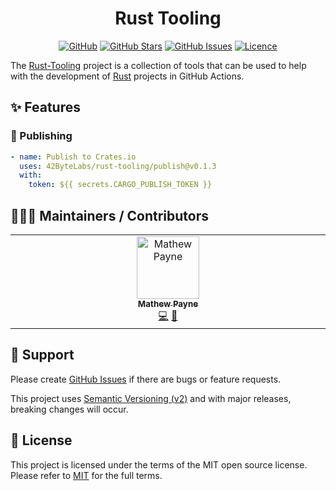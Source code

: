 <!-- markdownlint-disable -->
<div align="center">
<h1>Rust Tooling</h1>

[![GitHub](https://img.shields.io/badge/github-%23121011.svg?style=for-the-badge&logo=github&logoColor=white)][github]
[![GitHub Stars](https://img.shields.io/github/stars/42ByteLabs/rust-tooling?style=for-the-badge)][github]
[![GitHub Issues](https://img.shields.io/github/issues/42ByteLabs/rust-tooling?style=for-the-badge)][github-issues]
[![Licence](https://img.shields.io/github/license/Ileriayo/markdown-badges?style=for-the-badge)][license]

</div>
<!-- markdownlint-restore -->

The [Rust-Tooling][github] project is a collection of tools that can be used to help with the development of [Rust][rust-lang] projects in GitHub Actions.

## ✨ Features


### 🚀 Publishing

```yaml
- name: Publish to Crates.io
  uses: 42ByteLabs/rust-tooling/publish@v0.1.3
  with:
    token: ${{ secrets.CARGO_PUBLISH_TOKEN }}
```

## 🧑‍🤝‍🧑 Maintainers / Contributors

<!-- ALL-CONTRIBUTORS-LIST:START - Do not remove or modify this section -->
<!-- prettier-ignore-start -->
<!-- markdownlint-disable -->
<table>
  <tbody>
    <tr>
      <td align="center" valign="top" width="14.28%"><a href="https://geekmasher.dev"><img src="https://avatars.githubusercontent.com/u/2772944?v=4?s=100" width="100px;" alt="Mathew Payne"/><br /><sub><b>Mathew Payne</b></sub></a><br /><a href="#code-GeekMasher" title="Code">💻</a> <a href="#review-GeekMasher" title="Reviewed Pull Requests">👀</a></td>
    </tr>
  </tbody>
</table>

<!-- markdownlint-restore -->
<!-- prettier-ignore-end -->

<!-- ALL-CONTRIBUTORS-LIST:END -->

## 🦸 Support

Please create [GitHub Issues][github-issues] if there are bugs or feature requests.

This project uses [Semantic Versioning (v2)][semver] and with major releases, breaking changes will occur.

## 📓 License

This project is licensed under the terms of the MIT open source license.
Please refer to [MIT][license] for the full terms.

<!-- Resources -->

[license]: ./LICENSE
[github]: https://github.com/42ByteLabs/rust-tooling
[github-issues]: https://github.com/42ByteLabs/rust-tooling/issues
[rust-lang]: https://www.rust-lang.org/
[semver]: https://semver.org/

